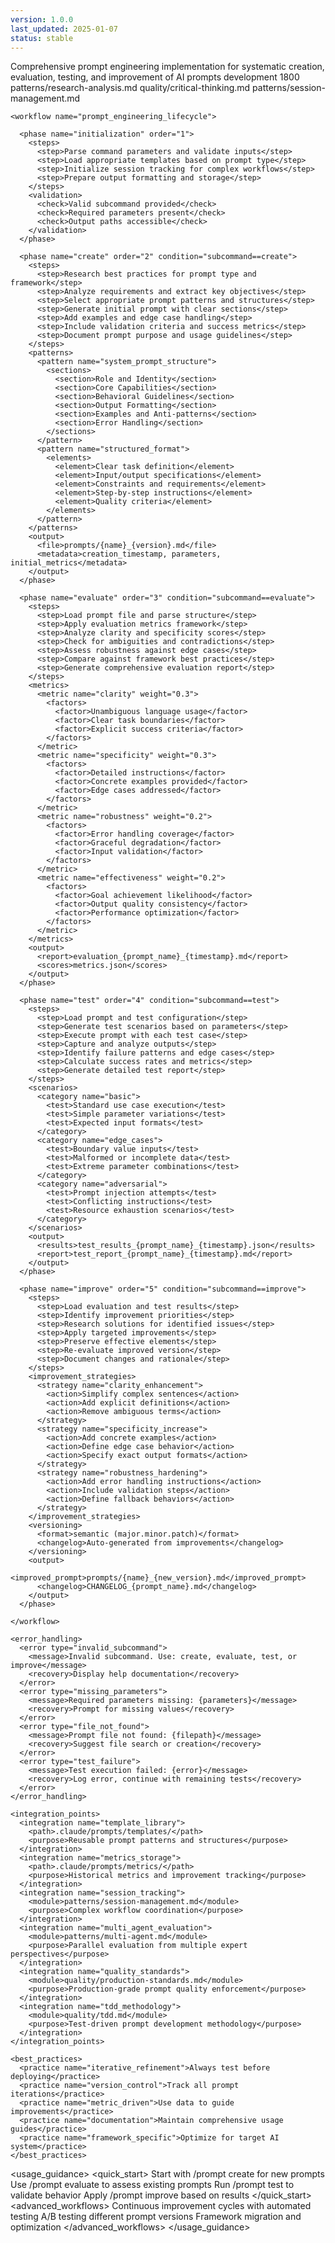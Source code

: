 ```yaml
---
version: 1.0.0
last_updated: 2025-01-07
status: stable
---
```


<module name="prompt-engineering" version="1.0.0">
  
  <metadata>
    <description>Comprehensive prompt engineering implementation for systematic creation, evaluation, testing, and improvement of AI prompts</description>
    <category>development</category>
    <tokens>1800</tokens>
    <dependencies>
      <module>patterns/research-analysis.md</module>
      <module>quality/critical-thinking.md</module>
      <module>patterns/session-management.md</module>
    </dependencies>
  </metadata>
  
  <implementation>
    
    <workflow name="prompt_engineering_lifecycle">
      
      <phase name="initialization" order="1">
        <steps>
          <step>Parse command parameters and validate inputs</step>
          <step>Load appropriate templates based on prompt type</step>
          <step>Initialize session tracking for complex workflows</step>
          <step>Prepare output formatting and storage</step>
        </steps>
        <validation>
          <check>Valid subcommand provided</check>
          <check>Required parameters present</check>
          <check>Output paths accessible</check>
        </validation>
      </phase>
      
      <phase name="create" order="2" condition="subcommand==create">
        <steps>
          <step>Research best practices for prompt type and framework</step>
          <step>Analyze requirements and extract key objectives</step>
          <step>Select appropriate prompt patterns and structures</step>
          <step>Generate initial prompt with clear sections</step>
          <step>Add examples and edge case handling</step>
          <step>Include validation criteria and success metrics</step>
          <step>Document prompt purpose and usage guidelines</step>
        </steps>
        <patterns>
          <pattern name="system_prompt_structure">
            <sections>
              <section>Role and Identity</section>
              <section>Core Capabilities</section>
              <section>Behavioral Guidelines</section>
              <section>Output Formatting</section>
              <section>Examples and Anti-patterns</section>
              <section>Error Handling</section>
            </sections>
          </pattern>
          <pattern name="structured_format">
            <elements>
              <element>Clear task definition</element>
              <element>Input/output specifications</element>
              <element>Constraints and requirements</element>
              <element>Step-by-step instructions</element>
              <element>Quality criteria</element>
            </elements>
          </pattern>
        </patterns>
        <output>
          <file>prompts/{name}_{version}.md</file>
          <metadata>creation_timestamp, parameters, initial_metrics</metadata>
        </output>
      </phase>
      
      <phase name="evaluate" order="3" condition="subcommand==evaluate">
        <steps>
          <step>Load prompt file and parse structure</step>
          <step>Apply evaluation metrics framework</step>
          <step>Analyze clarity and specificity scores</step>
          <step>Check for ambiguities and contradictions</step>
          <step>Assess robustness against edge cases</step>
          <step>Compare against framework best practices</step>
          <step>Generate comprehensive evaluation report</step>
        </steps>
        <metrics>
          <metric name="clarity" weight="0.3">
            <factors>
              <factor>Unambiguous language usage</factor>
              <factor>Clear task boundaries</factor>
              <factor>Explicit success criteria</factor>
            </factors>
          </metric>
          <metric name="specificity" weight="0.3">
            <factors>
              <factor>Detailed instructions</factor>
              <factor>Concrete examples provided</factor>
              <factor>Edge cases addressed</factor>
            </factors>
          </metric>
          <metric name="robustness" weight="0.2">
            <factors>
              <factor>Error handling coverage</factor>
              <factor>Graceful degradation</factor>
              <factor>Input validation</factor>
            </factors>
          </metric>
          <metric name="effectiveness" weight="0.2">
            <factors>
              <factor>Goal achievement likelihood</factor>
              <factor>Output quality consistency</factor>
              <factor>Performance optimization</factor>
            </factors>
          </metric>
        </metrics>
        <output>
          <report>evaluation_{prompt_name}_{timestamp}.md</report>
          <scores>metrics.json</scores>
        </output>
      </phase>
      
      <phase name="test" order="4" condition="subcommand==test">
        <steps>
          <step>Load prompt and test configuration</step>
          <step>Generate test scenarios based on parameters</step>
          <step>Execute prompt with each test case</step>
          <step>Capture and analyze outputs</step>
          <step>Identify failure patterns and edge cases</step>
          <step>Calculate success rates and metrics</step>
          <step>Generate detailed test report</step>
        </steps>
        <scenarios>
          <category name="basic">
            <test>Standard use case execution</test>
            <test>Simple parameter variations</test>
            <test>Expected input formats</test>
          </category>
          <category name="edge_cases">
            <test>Boundary value inputs</test>
            <test>Malformed or incomplete data</test>
            <test>Extreme parameter combinations</test>
          </category>
          <category name="adversarial">
            <test>Prompt injection attempts</test>
            <test>Conflicting instructions</test>
            <test>Resource exhaustion scenarios</test>
          </category>
        </scenarios>
        <output>
          <results>test_results_{prompt_name}_{timestamp}.json</results>
          <report>test_report_{prompt_name}_{timestamp}.md</report>
        </output>
      </phase>
      
      <phase name="improve" order="5" condition="subcommand==improve">
        <steps>
          <step>Load evaluation and test results</step>
          <step>Identify improvement priorities</step>
          <step>Research solutions for identified issues</step>
          <step>Apply targeted improvements</step>
          <step>Preserve effective elements</step>
          <step>Re-evaluate improved version</step>
          <step>Document changes and rationale</step>
        </steps>
        <improvement_strategies>
          <strategy name="clarity_enhancement">
            <action>Simplify complex sentences</action>
            <action>Add explicit definitions</action>
            <action>Remove ambiguous terms</action>
          </strategy>
          <strategy name="specificity_increase">
            <action>Add concrete examples</action>
            <action>Define edge case behavior</action>
            <action>Specify exact output formats</action>
          </strategy>
          <strategy name="robustness_hardening">
            <action>Add error handling instructions</action>
            <action>Include validation steps</action>
            <action>Define fallback behaviors</action>
          </strategy>
        </improvement_strategies>
        <versioning>
          <format>semantic (major.minor.patch)</format>
          <changelog>Auto-generated from improvements</changelog>
        </versioning>
        <output>
          <improved_prompt>prompts/{name}_{new_version}.md</improved_prompt>
          <changelog>CHANGELOG_{prompt_name}.md</changelog>
        </output>
      </phase>
      
    </workflow>
    
    <error_handling>
      <error type="invalid_subcommand">
        <message>Invalid subcommand. Use: create, evaluate, test, or improve</message>
        <recovery>Display help documentation</recovery>
      </error>
      <error type="missing_parameters">
        <message>Required parameters missing: {parameters}</message>
        <recovery>Prompt for missing values</recovery>
      </error>
      <error type="file_not_found">
        <message>Prompt file not found: {filepath}</message>
        <recovery>Suggest file search or creation</recovery>
      </error>
      <error type="test_failure">
        <message>Test execution failed: {error}</message>
        <recovery>Log error, continue with remaining tests</recovery>
      </error>
    </error_handling>
    
    <integration_points>
      <integration name="template_library">
        <path>.claude/prompts/templates/</path>
        <purpose>Reusable prompt patterns and structures</purpose>
      </integration>
      <integration name="metrics_storage">
        <path>.claude/prompts/metrics/</path>
        <purpose>Historical metrics and improvement tracking</purpose>
      </integration>
      <integration name="session_tracking">
        <module>patterns/session-management.md</module>
        <purpose>Complex workflow coordination</purpose>
      </integration>
      <integration name="multi_agent_evaluation">
        <module>patterns/multi-agent.md</module>
        <purpose>Parallel evaluation from multiple expert perspectives</purpose>
      </integration>
      <integration name="quality_standards">
        <module>quality/production-standards.md</module>
        <purpose>Production-grade prompt quality enforcement</purpose>
      </integration>
      <integration name="tdd_methodology">
        <module>quality/tdd.md</module>
        <purpose>Test-driven prompt development methodology</purpose>
      </integration>
    </integration_points>
    
    <best_practices>
      <practice name="iterative_refinement">Always test before deploying</practice>
      <practice name="version_control">Track all prompt iterations</practice>
      <practice name="metric_driven">Use data to guide improvements</practice>
      <practice name="documentation">Maintain comprehensive usage guides</practice>
      <practice name="framework_specific">Optimize for target AI system</practice>
    </best_practices>
    
  </implementation>
  
  <usage_guidance>
    <quick_start>
      <step>Start with /prompt create for new prompts</step>
      <step>Use /prompt evaluate to assess existing prompts</step>
      <step>Run /prompt test to validate behavior</step>
      <step>Apply /prompt improve based on results</step>
    </quick_start>
    <advanced_workflows>
      <workflow>Continuous improvement cycles with automated testing</workflow>
      <workflow>A/B testing different prompt versions</workflow>
      <workflow>Framework migration and optimization</workflow>
    </advanced_workflows>
  </usage_guidance>
  
</module>